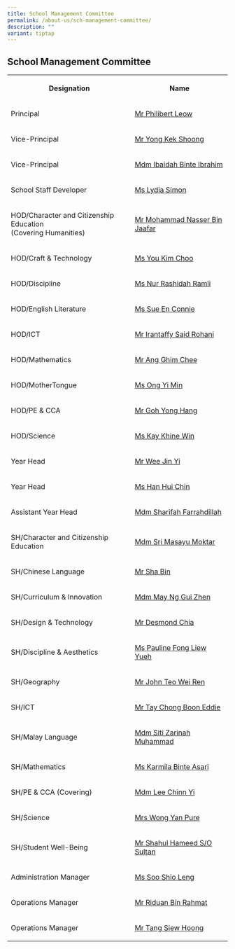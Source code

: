 ```yaml
---
title: School Management Committee
permalink: /about-us/sch-management-committee/
description: ""
variant: tiptap
---
```

<h2>School Management Committee</h2>
<table style="minWidth: 50px">
<colgroup>
<col>
<col>
</colgroup>
<tbody>
<tr>
<th rowspan="1" colspan="1">
<p>Designation</p>
</th>
<th rowspan="1" colspan="1">
<p>Name</p>
</th>
</tr>
<tr>
<td rowspan="1" colspan="1">
<p>Principal</p>
</td>
<td rowspan="1" colspan="1">
<p><a href="mailto:jurongville@moe.edu.sg" rel="noopener noreferrer nofollow" target="">Mr Philibert Leow</a>
</p>
</td>
</tr>
<tr>
<td rowspan="1" colspan="1">
<p>Vice-Principal</p>
</td>
<td rowspan="1" colspan="1">
<p><a href="mailto:jurongville@moe.edu.sg" rel="noopener noreferrer nofollow" target="">Mr Yong Kek Shoong</a>
</p>
</td>
</tr>
<tr>
<td rowspan="1" colspan="1">
<p>Vice-Principal</p>
</td>
<td rowspan="1" colspan="1">
<p><a href="mailto:jurongville@moe.edu.sg" rel="noopener noreferrer nofollow" target="">Mdm Ibaidah Binte Ibrahim</a>
</p>
</td>
</tr>
<tr>
<td rowspan="1" colspan="1">
<p>School Staff Developer</p>
</td>
<td rowspan="1" colspan="1">
<p><a href="mailto:simon_lydia_shamani@schools.gov.sg" rel="noopener noreferrer nofollow" target="">Ms Lydia Simon</a>
</p>
</td>
</tr>
<tr>
<td rowspan="1" colspan="1">
<p>HOD/Character and Citizenship Education
<br>(Covering Humanities)</p>
</td>
<td rowspan="1" colspan="1">
<p><a href="mailto:Mohammad_Nasser_Jaafar@schools.gov.sg" rel="noopener noreferrer nofollow" target="">Mr Mohammad Nasser Bin Jaafar</a>
</p>
</td>
</tr>
<tr>
<td rowspan="1" colspan="1">
<p>HOD/Craft &amp; Technology</p>
</td>
<td rowspan="1" colspan="1">
<p><a href="mailto:you_kim_choo@schools.gov.sg" rel="noopener noreferrer nofollow" target="">Ms You Kim Choo</a>
</p>
</td>
</tr>
<tr>
<td rowspan="1" colspan="1">
<p>HOD/Discipline</p>
</td>
<td rowspan="1" colspan="1">
<p><a href="mailto:Nur_Rashidah_RAMLI@schools.gov.sg" rel="noopener noreferrer nofollow" target="">Ms Nur Rashidah Ramli</a>
</p>
</td>
</tr>
<tr>
<td rowspan="1" colspan="1">
<p>HOD/English Literature</p>
</td>
<td rowspan="1" colspan="1">
<p><a href="mailto:sue_en_connie@schools.gov.sg" rel="noopener noreferrer nofollow" target="">Ms Sue En Connie</a>
</p>
</td>
</tr>
<tr>
<td rowspan="1" colspan="1">
<p>HOD/ICT</p>
</td>
<td rowspan="1" colspan="1">
<p><a href="mailto:irantaffy_said_b_rohani@schools.gov.sg" rel="noopener noreferrer nofollow" target="">Mr Irantaffy Said Rohani</a>
</p>
</td>
</tr>
<tr>
<td rowspan="1" colspan="1">
<p>HOD/Mathematics</p>
</td>
<td rowspan="1" colspan="1">
<p><a href="mailto:ang_ghim_chee@schools.gov.sg" rel="noopener noreferrer nofollow" target="">Mr Ang Ghim Chee</a>
</p>
</td>
</tr>
<tr>
<td rowspan="1" colspan="1">
<p>HOD/MotherTongue</p>
</td>
<td rowspan="1" colspan="1">
<p><a href="mailto:ong_yi_min@schools.gov.sg" rel="noopener noreferrer nofollow" target="">Ms Ong Yi Min</a>
</p>
</td>
</tr>
<tr>
<td rowspan="1" colspan="1">
<p>HOD/PE &amp; CCA</p>
</td>
<td rowspan="1" colspan="1">
<p><a href="mailto:goh_yong_hang@schools.gov.sg" rel="noopener noreferrer nofollow" target="">Mr Goh Yong Hang</a>
</p>
</td>
</tr>
<tr>
<td rowspan="1" colspan="1">
<p>HOD/Science</p>
</td>
<td rowspan="1" colspan="1">
<p><a href="mailto:kay_khine_win@schools.gov.sg" rel="noopener noreferrer nofollow" target="">Ms Kay Khine Win</a>
</p>
</td>
</tr>
<tr>
<td rowspan="1" colspan="1">
<p>Year Head</p>
</td>
<td rowspan="1" colspan="1">
<p><a href="mailto:wee_jin_yi@schools.gov.sg" rel="noopener noreferrer nofollow" target="">Mr Wee Jin Yi</a>
</p>
</td>
</tr>
<tr>
<td rowspan="1" colspan="1">
<p>Year Head</p>
</td>
<td rowspan="1" colspan="1">
<p><a href="mailto:han_hui_chin@schools.gov.sg" rel="noopener noreferrer nofollow" target="">Ms Han Hui Chin</a>
</p>
</td>
</tr>
<tr>
<td rowspan="1" colspan="1">
<p>Assistant Year Head</p>
</td>
<td rowspan="1" colspan="1">
<p><a href="mailto:sharifah_farrahdillah_s_a@schools.gov.sg" rel="noopener noreferrer nofollow" target="">Mdm Sharifah Farrahdillah</a>
</p>
</td>
</tr>
<tr>
<td rowspan="1" colspan="1">
<p>SH/Character and Citizenship Education</p>
</td>
<td rowspan="1" colspan="1">
<p><a href="mailto:sri_masayu_moktar@schools.gov.sg" rel="noopener noreferrer nofollow" target="">Mdm Sri Masayu Moktar</a>
</p>
</td>
</tr>
<tr>
<td rowspan="1" colspan="1">
<p>SH/Chinese Language</p>
</td>
<td rowspan="1" colspan="1">
<p><a href="mailto:sha_bin@schools.gov.sg" rel="noopener noreferrer nofollow" target="">Mr Sha Bin</a>
</p>
</td>
</tr>
<tr>
<td rowspan="1" colspan="1">
<p>SH/Curriculum &amp; Innovation</p>
</td>
<td rowspan="1" colspan="1">
<p><a href="mailto:may_ng_gui_zhen@schools.gov.sg" rel="noopener noreferrer nofollow" target="">Mdm May Ng Gui Zhen</a>
</p>
</td>
</tr>
<tr>
<td rowspan="1" colspan="1">
<p>SH/Design &amp; Technology</p>
</td>
<td rowspan="1" colspan="1">
<p><a href="mailto:chia_miang_heong@schools.gov.sg" rel="noopener noreferrer nofollow" target="">Mr Desmond Chia</a>
</p>
</td>
</tr>
<tr>
<td rowspan="1" colspan="1">
<p>SH/Discipline &amp; Aesthetics</p>
</td>
<td rowspan="1" colspan="1">
<p><a href="mailto:pauline_fong_liew_yueh@schools.gov.sg" rel="noopener noreferrer nofollow" target="">Ms Pauline Fong Liew Yueh</a>
</p>
</td>
</tr>
<tr>
<td rowspan="1" colspan="1">
<p>SH/Geography</p>
</td>
<td rowspan="1" colspan="1">
<p><a href="mailto:john_teo_wei_ren@schools.gov.sg" rel="noopener noreferrer nofollow" target="">Mr John Teo Wei Ren</a>
</p>
</td>
</tr>
<tr>
<td rowspan="1" colspan="1">
<p>SH/ICT</p>
</td>
<td rowspan="1" colspan="1">
<p><a href="mailto:tay_chong_boon_eddie@schools.gov.sg" rel="noopener noreferrer nofollow" target="">Mr Tay Chong Boon Eddie</a>
</p>
</td>
</tr>
<tr>
<td rowspan="1" colspan="1">
<p>SH/Malay Language</p>
</td>
<td rowspan="1" colspan="1">
<p><a href="mailto:siti_zarinah_muhammad@schools.gov.sg" rel="noopener noreferrer nofollow" target="">Mdm Siti Zarinah Muhammad</a>
</p>
</td>
</tr>
<tr>
<td rowspan="1" colspan="1">
<p>SH/Mathematics</p>
</td>
<td rowspan="1" colspan="1">
<p><a href="mailto:karmila_asari@schools.gov.sg" rel="noopener noreferrer nofollow" target="">Ms Karmila Binte Asari</a>
</p>
</td>
</tr>
<tr>
<td rowspan="1" colspan="1">
<p>SH/PE &amp; CCA (Covering)</p>
</td>
<td rowspan="1" colspan="1">
<p><a href="mailto:lee_chinn_yi@schools.gov.sg" rel="noopener noreferrer nofollow" target="">Mdm Lee Chinn Yi</a>
</p>
</td>
</tr>
<tr>
<td rowspan="1" colspan="1">
<p>SH/Science</p>
</td>
<td rowspan="1" colspan="1">
<p><a href="mailto:ang_yan_pure@schools.gov.sg" rel="noopener noreferrer nofollow" target="">Mrs Wong Yan Pure</a>
</p>
</td>
</tr>
<tr>
<td rowspan="1" colspan="1">
<p>SH/Student Well-Being</p>
</td>
<td rowspan="1" colspan="1">
<p><a href="mailto:shahul_hameed_sultan@schools.gov.sg" rel="noopener noreferrer nofollow" target="">Mr Shahul Hameed S/O Sultan</a>
</p>
</td>
</tr>
<tr>
<td rowspan="1" colspan="1">
<p>Administration Manager</p>
</td>
<td rowspan="1" colspan="1">
<p><a href="mailto:soo_shio_leng@schools.gov.sg" rel="noopener noreferrer nofollow" target="">Ms Soo Shio Leng</a>
</p>
</td>
</tr>
<tr>
<td rowspan="1" colspan="1">
<p>Operations Manager</p>
</td>
<td rowspan="1" colspan="1">
<p><a href="mailto:riduan_rahmat@schools.gov.sg" rel="noopener noreferrer nofollow" target="">Mr Riduan Bin Rahmat</a>
</p>
</td>
</tr>
<tr>
<td rowspan="1" colspan="1">
<p>Operations Manager</p>
</td>
<td rowspan="1" colspan="1">
<p><a href="mailto:Tang_siew_hoong@schools.gov.sg" rel="noopener noreferrer nofollow" target="">Mr Tang Siew Hoong</a>
</p>
</td>
</tr>
</tbody>
</table>
<p></p>